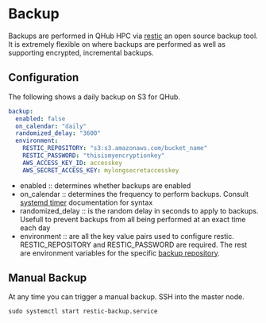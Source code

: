 # Backup

Backups are performed in QHub HPC via [restic](https://restic.net/)
an open source backup tool. It is extremely flexible on where backups
are performed as well as supporting encrypted, incremental backups.

## Configuration

The following shows a daily backup on S3 for QHub.

```yaml
backup:
  enabled: false
  on_calendar: "daily"
  randomized_delay: "3600"
  environment:
    RESTIC_REPOSITORY: "s3:s3.amazonaws.com/bucket_name"
    RESTIC_PASSWORD: "thisismyencryptionkey"
    AWS_ACCESS_KEY_ID: accesskey
    AWS_SECRET_ACCESS_KEY: mylongsecretaccesskey
```

 - enabled :: determines whether backups are enabled
 - on_calendar :: determines the frequency to perform backups. Consult [systemd timer](https://www.freedesktop.org/software/systemd/man/systemd.timer.html) documentation for syntax
 - randomized_delay :: is the random delay in seconds to apply to backups. Usefull to prevent backups from all being performed at an exact time each day
  - environment :: are all the key value pairs used to configure restic. RESTIC_REPOSITORY and RESTIC_PASSWORD are required. The rest are environment variables for the specific [backup repository](https://restic.readthedocs.io/en/stable/030_preparing_a_new_repo.html).

## Manual Backup

At any time you can trigger a manual backup. SSH into the master node.

```shell
sudo systemctl start restic-backup.service
```
